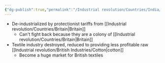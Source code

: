 ```yaml
---
{"dg-publish":true,"permalink":"/Industrial revolution/Countries/India/"}
---
```


*   De-industrialized by protectionist tariffs from [[Industrial revolution/Countries/Britain\|Britain]]
	* Can't fight back because they are a colony of [[Industrial revolution/Countries/Britain\|Britain]]
* Textile industry destroyed, reduced to providing less profitable raw [[Industrial revolution/British Industries/Cotton\|cotton]]
	* Become a huge market for British textiles